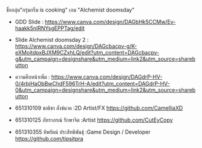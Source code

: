 ชื่อกลุ่ม"กรุ่มกริ่ม is cooking"
เกม "Alchemist doomsday"

- GDD Slide : https://www.canva.com/design/DAGbHk5CCMw/Ev-haakk5nIRNYsgEPPTag/edit
- Slide Alchemist doomsday 2 : https://www.canva.com/design/DAGcbacpv-g/K-eXMoitdpxBJXM9CZxhLQ/edit?utm_content=DAGcbacpv-g&utm_campaign=designshare&utm_medium=link2&utm_source=sharebutton
- ความคืบหน้าเพิ่ม : https://www.canva.com/design/DAGdrP-HV-0/4rbjHaObBwChdF596TrH-A/edit?utm_content=DAGdrP-HV-0&utm_campaign=designshare&utm_medium=link2&utm_source=sharebutton

- 651310109 ชลธิชา สังข์นาค :2D Artist/FX 
https://github.com/CamelliaXD
- 651310125 ภัทราภรณ์ รักษาจิต :Artist
https://github.com/CutEyCopy
- 651310355 ทิพรัตน์ ประสิทธิพันธุ์ :Game Design / Developer 
https://github.com/tipsitpra
